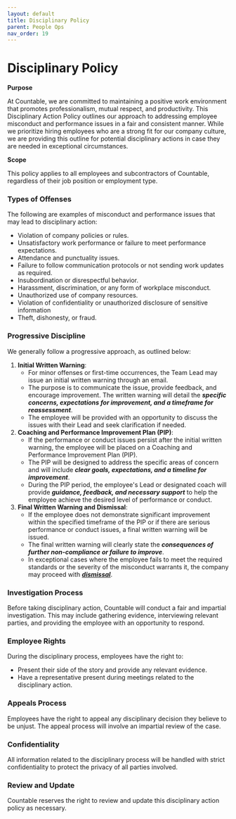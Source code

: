 ```yaml
---
layout: default
title: Disciplinary Policy
parent: People Ops
nav_order: 19
---
```


# Disciplinary Policy

**Purpose**

At Countable, we are committed to maintaining a positive work environment that promotes professionalism, mutual respect, and productivity. This Disciplinary Action Policy outlines our approach to addressing employee misconduct and performance issues in a fair and consistent manner. While we prioritize hiring employees who are a strong fit for our company culture, we are providing this outline for potential disciplinary actions in case they are needed in exceptional circumstances.

**Scope**

This policy applies to all employees and subcontractors of Countable, regardless of their job position or employment type.

### Types of Offenses

The following are examples of misconduct and performance issues that may lead to disciplinary action:
  - Violation of company policies or rules.
  - Unsatisfactory work performance or failure to meet performance expectations.
  - Attendance and punctuality issues.
  - Failure to follow communication protocols or not sending work updates as required.
  - Insubordination or disrespectful behavior.
  - Harassment, discrimination, or any form of workplace misconduct.
  - Unauthorized use of company resources.
  - Violation of confidentiality or unauthorized disclosure of sensitive information
  - Theft, dishonesty, or fraud.

### Progressive Discipline

We generally follow a progressive approach, as outlined below:
1. **Initial Written Warning**:
   - For minor offenses or first-time occurrences, the Team Lead may issue an initial written warning through an email.
   - The purpose is to communicate the issue, provide feedback, and encourage improvement. The written warning will detail the ***specific concerns, expectations for improvement, and a timeframe for reassessment***.
   - The employee will be provided with an opportunity to discuss the issues with their Lead and seek clarification if needed.
2. **Coaching and Performance Improvement Plan (PIP)**:
   - If the performance or conduct issues persist after the initial written warning, the employee will be placed on a Coaching and Performance Improvement Plan (PIP).
   - The PIP will be designed to address the specific areas of concern and will include ***clear goals, expectations, and a timeline for improvement***.
   - During the PIP period, the employee's Lead or designated coach will provide ***guidance, feedback, and necessary support*** to help the employee achieve the desired level of performance or conduct.
3. **Final Written Warning and Dismissal**:
   - If the employee does not demonstrate significant improvement within the specified timeframe of the PIP or if there are serious performance or conduct issues, a final written warning will be issued.
   - The final written warning will clearly state the ***consequences of further non-compliance or failure to improve***.
   - In exceptional cases where the employee fails to meet the required standards or the severity of the misconduct warrants it, the company may proceed with ***[dismissal](https://countable-web.github.io/ops/peopleops/DISMISSAL/#dismissal)***.

### Investigation Process

Before taking disciplinary action, Countable will conduct a fair and impartial investigation. This may include gathering evidence, interviewing relevant parties, and providing the employee with an opportunity to respond.

### Employee Rights

During the disciplinary process, employees have the right to:

  - Present their side of the story and provide any relevant evidence.
  - Have a representative present during meetings related to the disciplinary action.

### Appeals Process

Employees have the right to appeal any disciplinary decision they believe to be unjust. The appeal process will involve an impartial review of the case.

### Confidentiality

All information related to the disciplinary process will be handled with strict confidentiality to protect the privacy of all parties involved.

### Review and Update

Countable reserves the right to review and update this disciplinary action policy as necessary. 
